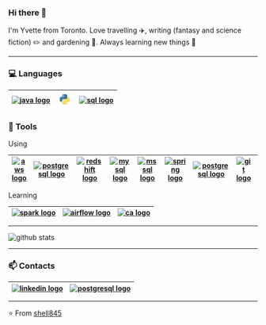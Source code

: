 <!--
**shell845/shell845** is a ✨ _special_ ✨ repository because its `README.md` (this file) appears on your GitHub profile.
-->

### Hi there 👋

I'm Yvette from Toronto. Love travelling :airplane:, writing (fantasy and science fiction) :pencil2: and gardening :seedling:. Always learning new things :high_brightness:

--------------------------------------------------------------------------------------------------------------------------------------------------------------------
### :computer: Languages

| [<img src="https://user-images.githubusercontent.com/4274250/99733529-4a4a3800-2a8f-11eb-8578-80ab5325f628.png" alt="java logo" width="30">](https://www.java.com/en/) | [<img src="https://raw.githubusercontent.com/github/explore/80688e429a7d4ef2fca1e82350fe8e3517d3494d/topics/python/python.png" alt="python logo" width="30">](https://www.python.org/) | [<img src="https://user-images.githubusercontent.com/4274250/101830379-6bd49780-3b02-11eb-8f70-4d81081e19eb.png" alt="sql logo" width="30">](https://en.wikipedia.org/wiki/SQL)
|---|---|---|


### :wrench: Tools

Using

| [<img src="https://user-images.githubusercontent.com/4274250/99734028-21767280-2a90-11eb-8f27-bf060cd2c2f1.png" alt="aws logo" width="30">](https://aws.amazon.com/) | [<img src="https://user-images.githubusercontent.com/4274250/99734595-13752180-2a91-11eb-8adf-f76b2885eaa5.png" alt="postgresql logo" width="30">](https://www.postgresql.org/) | [<img src="https://user-images.githubusercontent.com/4274250/101831505-fff32e80-3b03-11eb-89df-cac62cf4dfb9.png" alt="redshift logo" width="30">](https://aws.amazon.com/redshift/) |[<img src="https://user-images.githubusercontent.com/4274250/99734460-d6109400-2a90-11eb-8ae5-ccc86c639fa8.png" alt="mysql logo" width="30">](https://www.mysql.com/)  | [<img src="https://user-images.githubusercontent.com/4274250/99734211-6bf7ef00-2a90-11eb-8089-e9bebe35ef02.png" alt="mssql logo" width="30">](https://www.microsoft.com/en-us/sql-server) | [<img src="https://user-images.githubusercontent.com/4274250/99735797-402a3880-2a93-11eb-94de-8b916b67ad47.png" alt="spring logo" width="30">]() |  [<img src="https://user-images.githubusercontent.com/4274250/99735918-77004e80-2a93-11eb-857c-329d1d150f47.png" alt="postgresql logo" width="30">]() | [<img src="https://raw.githubusercontent.com/Delta456/Delta456/master/img/git.png" alt="git logo" width="30">](https://git-scm.com/) | [<img src="https://raw.githubusercontent.com/Delta456/Delta456/master/img/jupyter_notebook.png" alt="jupyter notebook logo" width="30">](https://jupyter.org/)| 
|---|---|---|---|---|---|---|---|--|

Learning

| [<img src="https://user-images.githubusercontent.com/4274250/99744095-03673d00-2aa5-11eb-81ed-888d6b9e3ee4.png" alt="spark logo" width="36">](https://spark.apache.org/) |  [<img src="https://user-images.githubusercontent.com/4274250/99744292-6bb61e80-2aa5-11eb-9ef3-4e1b6c942922.png" alt="airflow logo" width="36">](https://airflow.apache.org/) | [<img src="https://user-images.githubusercontent.com/4274250/99734937-b463dc80-2a91-11eb-9f85-cb7d9e0073c0.png" alt="ca logo" width="24">](https://cassandra.apache.org/) |
|---|---|---|

--------------------------------------------------------------------------------------------------------------------------------------------------------------------

![github stats](https://github-readme-stats.vercel.app/api?username=shell845&show_icons=true&theme=radical)

--------------------------------------------------------------------------------------------------------------------------------------------------------------------
### :mailbox: Contacts
| [<img src="https://user-images.githubusercontent.com/4274250/99736046-b464dc00-2a93-11eb-915d-6bbae364df05.png" alt="linkedin logo" width="24">](https://www.linkedin.com/in/yvettehuang/) |  [<img src="https://user-images.githubusercontent.com/4274250/99736224-07d72a00-2a94-11eb-96cb-47fc90dd681a.png" alt="postgresql logo" width="24">](https://www.instagram.com/yycc1024/) | 
|---|---|

---
⭐️ From [shell845](https://github.com/shell845)
